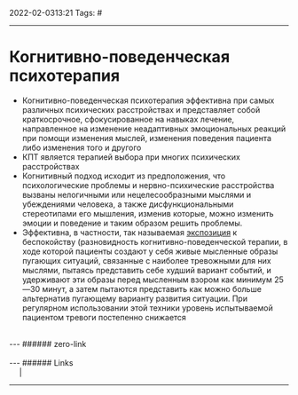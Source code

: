 2022-02-0313:21
Tags: #

---
# Когнитивно-поведенческая психотерапия
- Когнитивно-поведенческая психотерапия эффективна при самых различных психических расстройствах и представляет собой краткосрочное, сфокусированное на навыках лечение, направленное на изменение неадаптивных эмоциональных реакций при помощи изменения мыслей, изменения поведения пациента либо изменения того и другого
- КПТ является терапией выбора при многих психических расстройствах
- Когнитивный подход исходит из предположения, что психологические проблемы и нервно-психические расстройства вызваны нелогичными или нецелесообразными мыслями и убеждениями человека, а также дисфункциональными стереотипами его мышления, изменив которые, можно изменить эмоции и поведение и таким образом решить проблемы.
- Эффективна, в частности, так называемая [экспозиция](https://ru.wikipedia.org/wiki/%D0%AD%D0%BA%D1%81%D0%BF%D0%BE%D0%B7%D0%B8%D1%86%D0%B8%D1%8F_(%D0%BF%D1%81%D0%B8%D1%85%D0%BE%D1%82%D0%B5%D1%80%D0%B0%D0%BF%D0%B8%D1%8F) "Экспозиция (психотерапия)") к беспокойству (разновидность когнитивно-поведенческой терапии, в ходе которой пациенты создают у себя живые мысленные образы пугающих ситуаций, связанные с наиболее тревожными для них мыслями, пытаясь представить себе худший вариант событий, и удерживают эти образы перед мысленным взором как минимум 25—30 минут, а затем пытаются представить как можно больше альтернатив пугающему варианту развития ситуации. При регулярном использовании этой техники уровень испытываемой пациентом тревоги постепенно снижается

</br>
---
###### zero-link </br>

</br>
---
###### Links </br>
 &emsp; | &emsp; 


---